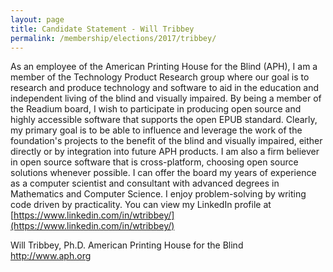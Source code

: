 ```yaml
---
layout: page
title: Candidate Statement - Will Tribbey
permalink: /membership/elections/2017/tribbey/
---
```


As an employee of the American Printing House for the Blind (APH), I am a member of the Technology Product Research group where our goal is to research and produce technology and software to aid in the education and independent living of the blind and visually impaired. By being a member of the Readium board, I wish to participate in producing open source and highly accessible software that supports the open EPUB standard. Clearly, my primary goal is to be able to influence and leverage the work of the foundation's projects to the benefit of the blind and visually impaired, either directly or by integration into future APH products. I am also a firm believer in open source software that is cross-platform, choosing open source solutions whenever possible. I can offer the board my years of experience as a computer scientist and consultant with advanced degrees in Mathematics and Computer Science. I enjoy problem-solving by writing code driven by practicality. You can view my LinkedIn profile at [https://www.linkedin.com/in/wtribbey/](https://www.linkedin.com/in/wtribbey/)

Will Tribbey, Ph.D.
American Printing House for the Blind
http://www.aph.org